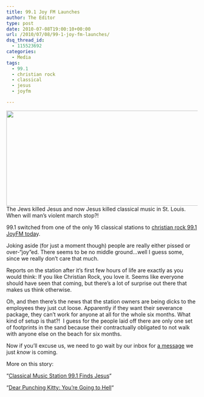 ```yaml
---
title: 99.1 Joy FM Launches
author: The Editor
type: post
date: 2010-07-08T19:00:10+00:00
url: /2010/07/08/99-1-joy-fm-launches/
dsq_thread_id:
  - 115523692
categories:
  - Media
tags:
  - 99.1
  - christian rock
  - classical
  - jesus
  - joyfm

---
```

<a rel="attachment wp-att-5409" href="http://punchingkitty.com/2010/07/08/99-1-joy-fm-launches/buddy_christ2/"><img class="aligncenter size-full wp-image-5409" title="buddy_christ2" src="http://media.punchingkitty.com/wordpress/2010/07/buddy_christ2.jpg" alt="" width="600" height="250" /></a>The Jews killed Jesus and now Jesus killed classical music in St. Louis. When will man&#8217;s violent march stop?!

99.1 switched from one of the only 16 classical stations to <a href="http://www.allaccess.com/net-news/archive/story/77687/classical-kfuo-st-louis-gives-way-to-joy-fm?ref=rss" target="_blank">christian rock 99.1 JoyFM toda</a>y.

Joking aside (for just a moment though) people are really either pissed or over-&#8220;joy&#8221;ed. There seems to be no middle ground&#8230;well I guess some, since we really don&#8217;t care that much.

Reports on the station after it&#8217;s first few hours of life are exactly as you would think: If you like Christian Rock, you love it. Seems like everyone should have seen that coming, but there&#8217;s a lot of surprise out there that makes us think otherwise.

Oh, and then there&#8217;s the news that the station owners are being dicks to the employees they just cut loose. Apparently if they want their severance package, they can&#8217;t work for anyone at all for the whole six months. What kind of setup is that?!  I guess for the people laid off there are only one set of footprints in the sand because their contractually obligated to not walk with anyone else on the beach for six months.

Now if you&#8217;ll excuse us, we need to go wait by our inbox for <a href="http://punchingkitty.com/2010/06/28/dear-punching-kitty-youre-going-to-hell/" target="_blank">a message</a> we just _know_ is coming.

More on this story:
  
&#8220;<a href="http://punchingkitty.com/2009/10/07/classical-music-station-99-1-finds-jesus/" target="_blank">Classical Music Station 99.1 Finds Jesus</a>&#8220;
  
&#8220;<a href="http://punchingkitty.com/2010/06/28/dear-punching-kitty-youre-going-to-hell/" target="_blank">Dear Punching Kitty: You’re Going to Hell</a>&#8220;